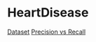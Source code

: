 # HeartDisease

[Dataset](https://www.kaggle.com/datasets/johnsmith88/heart-disease-dataset)
[Precision vs Recall](https://www.analyticsvidhya.com/blog/2020/09/precision-recall-machine-learning/)

